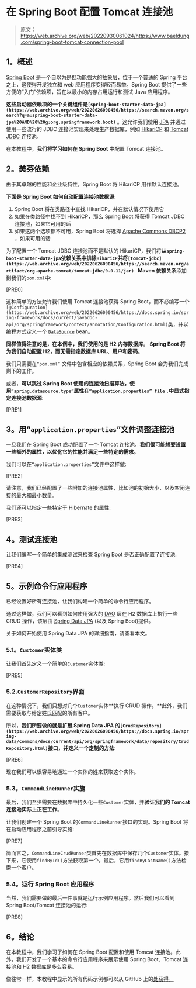 # 在 Spring Boot 配置 Tomcat 连接池

> 原文：<https://web.archive.org/web/20220930061024/https://www.baeldung.com/spring-boot-tomcat-connection-pool>

## **1。概述**

[Spring Boot](https://web.archive.org/web/20220626090456/https://spring.io/projects/spring-boot) 是一个自以为是但功能强大的抽象层，位于一个普通的 Spring 平台之上，这使得开发独立和 web 应用程序变得轻而易举。Spring Boot 提供了一些方便的“入门”依赖项，旨在以最小的内存占用运行和测试 Java 应用程序。

**这些启动器依赖项的一个关键组件是`[spring-boot-starter-data-jpa](https://web.archive.org/web/20220626090456/https://search.maven.org/search?q=a:spring-boot-starter-data-jpa%20AND%20%20g:org.springframework.boot)`** 。这允许我们使用 [JPA](https://web.archive.org/web/20220626090456/https://en.wikipedia.org/wiki/Java_Persistence_API) 并通过使用一些流行的 JDBC 连接池实现来处理生产数据库，例如 [HikariCP](https://web.archive.org/web/20220626090456/https://github.com/brettwooldridge/HikariCP) 和 [Tomcat JDBC 连接池](https://web.archive.org/web/20220626090456/https://tomcat.apache.org/tomcat-7.0-doc/jdbc-pool.html)。

在本教程中，**我们将学习如何在 Spring Boot** 中配置 Tomcat 连接池。

## **2。美芬依赖**

由于其卓越的性能和企业级特性，Spring Boot 将 HikariCP 用作默认连接池。

**下面是 Spring Boot 如何自动配置连接池数据源:**

1.  Spring Boot 将在类路径中查找 HikariCP，并在默认情况下使用它
2.  如果在类路径中找不到 HikariCP，那么 Spring Boot 将获得 Tomcat JDBC 连接池，如果它可用的话
3.  如果这两个选项都不可用，Spring Boot 将选择 [Apache Commons DBCP2](https://web.archive.org/web/20220626090456/https://commons.apache.org/proper/commons-dbcp/) ，如果可用的话

为了配置一个 Tomcat JDBC 连接池而不是默认的 HikariCP，我们将**从`spring-boot-starter-data-jpa`依赖关系中排除`HikariCP`并将`[tomcat-jdbc](https://web.archive.org/web/20220626090456/https://search.maven.org/artifact/org.apache.tomcat/tomcat-jdbc/9.0.11/jar) ` Maven 依赖关系**添加到我们的`pom.xml`中:

[PRE0]

这种简单的方法允许我们使用 Tomcat 连接池获得 Spring Boot，而不必编写一个`[@Configuration](https://web.archive.org/web/20220626090456/https://docs.spring.io/spring-framework/docs/current/javadoc-api/org/springframework/context/annotation/Configuration.html)`类，并以编程方式定义一个 [`DataSource`](https://web.archive.org/web/20220626090456/https://docs.oracle.com/en/java/javase/11/docs/api/java.sql/javax/sql/DataSource.html) bean。

**同样值得注意的是，在本例中，我们使用的是 H2 内存数据库**。 **Spring Boot 将为我们自动配置 H2，而无需指定数据库 URL、用户和密码**。

我们只需要在`“pom.xml”` 文件中包含相应的依赖关系，Spring Boot 会为我们完成剩下的工作。

或者，**可以跳过 Spring Boot 使用的连接池扫描算法，使用`“spring.datasource.type”`属性在`“application.properties” file` `,`中显式指定连接池数据源**:

[PRE1]

## **3。用“`application.properties`”文件调整连接池**

一旦我们在 Spring Boot 成功配置了一个 Tomcat 连接池，**我们很可能想要设置一些额外的属性，以优化它的性能并满足一些特定的需求**。

我们可以在`“application.properties”`文件中这样做:

[PRE2]

请注意，我们已经配置了一些附加的连接池属性，比如池的初始大小，以及空闲连接的最大和最小数量。

我们还可以指定一些特定于 Hibernate 的属性:

[PRE3]

## **4。测试连接池**

让我们编写一个简单的集成测试来检查 Spring Boot 是否正确配置了连接池:

[PRE4]

## **5。示例命令行应用程序**

已经设置好所有连接池，让我们构建一个简单的命令行应用程序。

通过这样做，我们可以看到如何使用强大的 [DAO](/web/20220626090456/https://www.baeldung.com/java-dao-pattern) 层在 H2 数据库上执行一些 CRUD 操作，该层由 [Spring Data JPA](https://web.archive.org/web/20220626090456/https://docs.spring.io/spring-data/jpa/docs/current/reference/html/) (以及 Spring Boot)提供。

关于如何开始使用 Spring Data JPA 的详细指南，请查看本文。

### **5.1。`Customer`实体类**

让我们首先定义一个简单的`Customer`实体类:

[PRE5]

### 5.2.`CustomerRepository`界面

在这种情况下，我们只想对几个`Customer`实体**执行 CRUD 操作。**此外，我们需要获取与给定姓氏匹配的所有客户。

所以，**我们所要做的就是扩展 Spring Data JPA 的`[CrudRepository](https://web.archive.org/web/20220626090456/https://docs.spring.io/spring-data/commons/docs/current/api/org/springframework/data/repository/CrudRepository.html)`接口，并定义一个定制的方法**:

[PRE6]

现在我们可以很容易地通过一个实体的姓来获取这个实体。

### **5.3。`CommandLineRunner`实施**

最后，我们至少需要在数据库中持久化一些`Customer`实体，并**验证我们的 Tomcat 连接池实际上正在工作**。

让我们创建一个 Spring Boot 的`CommandLineRunner`接口的实现。Spring Boot 将在启动应用程序之前引导实施:

[PRE7]

简而言之，`CommandLineCrudRunner`类首先在数据库中保存几个`Customer`实体。接下来，它使用`findById()`方法获取第一个。最后，它用`findByLastName()`方法检索一个客户。

### 5.4。运行 Spring Boot 应用程序

当然，我们需要做的最后一件事就是运行示例应用程序。然后我们可以看到 Spring Boot/Tomcat 连接池的运行:

[PRE8]

## **6。结论**

在本教程中，我们学习了如何在 Spring Boot 配置和使用 Tomcat 连接池。此外，我们开发了一个基本的命令行应用程序来展示使用 Spring Boot、Tomcat 连接池和 H2 数据库是多么容易。

像往常一样，本教程中显示的所有代码示例都可以从 GitHub 上的[处获得。](https://web.archive.org/web/20220626090456/https://github.com/eugenp/tutorials/tree/master/persistence-modules/spring-boot-persistence-2)